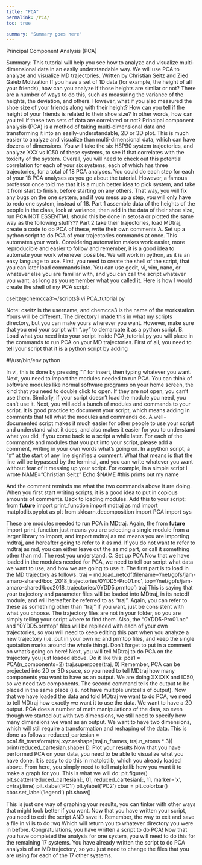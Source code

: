 ```yaml
---
title: "PCA"
permalink: /PCA/
toc: true

summary: "Summary goes here"
---
```


Principal Component Analysis (PCA)

Summary: This tutorial will help you see how to analyze and visualize multi-dimensional data in an easily understandable way. We will use PCA to analyze and visualize MD trajectories.
Written by Christian Seitz and Zied Gaieb
Motivation
If you have a set of 1D data (for example, the height of all your friends), how can you analyze if those heights are similar or not? There are a number of ways to do this, such as measuring the variance of the heights, the deviation, and others. However, what if you also measured the shoe size of your friends along with their height? How can you tell if the height of your friends is related to their shoe size? In other words, how can you tell if these two sets of data are correlated or not?
Principal component analysis (PCA) is a method of taking multi-dimensional data and transforming it into an easily-understandable, 2D or 3D plot. This is much easier to analyze and visualize than multi-dimensional data, which can have dozens of dimensions. You will take the six HSP90 system trajectories, and analyze XXX vs IC50 of these systems, to see if that correlates with the toxicity of the system. Overall, you will need to check out this potential correlation for each of your six systems, each of which has three trajectories, for a total of 18 PCA analyses. You could do each step for each of your 18 PCA analyses as you go about the tutorial. However, a famous professor once told me that it is a much better idea to pick system, and take it from start to finish, before starting on any others. That way, you will fix any bugs on the one system, and if you mess up a step, you will only have to redo one system, instead of 18.
Part 1 assemble data of the heights of the people in the class, look at variance, then add in the data of their shoe size, run PCA NOT ESSENTIAL should this be done in setosa or plotted the same way as the following stuff???
Part 2 take their trajectories, load MDtraj, create a code to do PCA of these, write their own comments
A.	Set up a python script to do PCA of your trajectories
commands at once. This automates your work. Considering automation makes work easier, more reproducible and easier to follow and remember, it is a good idea to automate your work whenever possible. 
We will work in python, as it is an easy language to use. First, you need to create the shell of the script, that you can later load commands into. You can use gedit, vi, vim, nano, or whatever else you are familiar with, and you can call the script whatever you want, as long as you remember what you called it. Here is how I would create the shell of my PCA script:

cseitz@chemcca3:~/scripts$ vi PCA_tutorial.py

Note: cseitz is the username, and chemcca3 is the name of the workstation. Yours will be different. The directory I made this in what my scripts directory, but you can make yours wherever you want. However, make sure that you end your script with “.py” to demarcate it as a python script.
B.	Load what you need into your script
Inside PCA_tutorial.py you will place in the commands to run PCA on your MD trajectories. First of all, you need to tell your script that it is a python script by adding

#!/usr/bin/env python

In vi, this is done by pressing “i” for insert, then typing whatever you want.
Next, you need to import the modules needed to run PCA. You can think of software modules like normal software programs on your home screen, the kind that you need to double click to open. If they are not open, you can’t use them. Similarly, if your script doesn’t load the module you need, you can’t use it.
Next, you will add a bunch of modules and commands to your script. It is good practice to document your script, which means adding in comments that tell what the modules and commands do. A well-documented script makes it much easier for other people to use your script and understand what it does, and also makes it easier for you to understand what you did, if you come back to a script a while later. For each of the commands and modules that you put into your script, please add a comment, writing in your own words what’s going on. In a python script, a “#” at the start of any line signifies a comment. What that means is that the line will be bypassed by the terminal, and you can write whatever you want without fear of it messing up your script. For example, in a simple script I wrote
NAME=”Christian Seitz”
Echo $NAME
#this prints out my name

And the comment reminds me what the two commands above it are doing. When you first start writing scripts, it is a good idea to put in copious amounts of comments. Back to loading modules. Add this to your script:
from __future__ import print_function
import mdtraj as md
import matplotlib.pyplot as plt
from sklearn.decomposition import PCA
import sys

These are modules needed to run PCA in MDtraj. Again, the from __future__ import print_function just means you are selecting a single module from a larger library to import, and import mdtraj as md means you are importing mdtraj, and hereafter going to refer to it as md. If you do not want to refer to mdtraj as md, you can either leave out the as md part, or call it something other than md. The rest you understand.
C.	Set up PCA
Now that we have loaded in the modules needed for PCA, we need to tell our script what data we want to use, and how we are going to use it. The first part is to load in the MD trajectory as follows:
traj = md.load_netcdf(filename=’/net/gpfs/jam-amaro-shared/bcc_2018_trajectories/0YDD5-Pro01.nc’, top=’/net/gpfs/jam-amaro-shared/bcc2018_trajectories/0YDD5.prmtop’)
traj
This is saying that your trajectory and parameter files will be loaded into MDtraj, in its netcdf module, and will hereafter be referred to as “traj”. Again, you can refer to these as something other than “traj” if you want, just be consistent with what you choose. The trajectory files are not in your folder, so you are simply telling your script where to find them. Also, the “0YDD5-Pro01.nc” and “0YDD5.prmtop” files will be replaced with each of your own trajectories, so you will need to keep editing this part when you analyze a new trajectory (i.e. put in your own nc and prmtop files, and keep the single quotation marks around the whole thing). Don’t forget to put in a comment on what’s going on here!
Next, you will tell MDtraj to do PCA on the trajectory you just loaded above. Do it like this:
pca1 = PCA(n_components=2)
traj.superpose(traj, 0)
Remember, PCA can be projected into 2D or 3D space, so you need to tell MDtraj how many components you want to have as an output. We are doing XXXXX and IC50, so we need two components. The second command tells the output to be placed in the same place (i.e. not have multiple unitcells of output).
Now that we have loaded the data and told MDtraj we want to do PCA, we need to tell MDtraj how exactly we want it to use the data. We want to have a 2D output. PCA does a number of math manipulations of the data, so even though we started out with two dimensions, we still need to specify how many dimensions we want as an output. We want to have two dimensions, which will still require a transformation and reshaping of the data. This is done as follows:
reduced_cartesian = pca1.fit_transform(traj.xyz.reshape(traj.n_frames, traj.n_atoms * 3))
print(reduced_cartesian.shape)
D.	Plot your results
Now that you have performed PCA on your data, you need to be able to visualize what you have done. It is easy to do this in matplotlib, which you already loaded above. From here, you simply need to tell matplotlib how you want it to make a graph for you. This is what we will do:
plt.figure()
plt.scatter(reduced_cartesian[:, 0], reduced_cartesian[:, 1], marker=’x’, c=traj.time)
plt.xlabel(‘PC1’)
plt.ylabel(‘PC2’)
cbar = plt.colorbar()
cbar.set_label(‘legend’)
plt.show()

This is just one way of graphing your results, you can tinker with other ways that might look better if you want. Now that you have written your script, you need to exit the script AND save it. Remember, the way to exit and save a file in vi is to do 
:wq
Which will return you to whatever directory you were in before. Congratulations, you have written a script to do PCA! Now that you have completed the analysis for one system, you will need to do this for the remaining 17 systems. You have already written the script to do PCA analysis of an MD trajectory, so you just need to change the files that you are using for each of the 17 other systems. 
